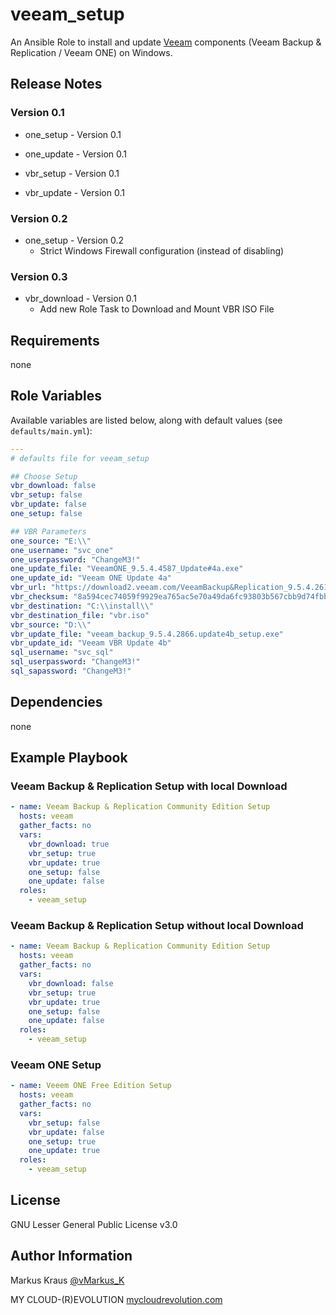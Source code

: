 # veeam_setup

An Ansible Role to install and update [Veeam](https://www.veeam.com) components (Veeam Backup & Replication / Veeam ONE) on Windows.

## Release Notes

### Version 0.1

- one_setup - Version 0.1

- one_update - Version 0.1

- vbr_setup - Version 0.1

- vbr_update - Version 0.1

### Version 0.2
- one_setup - Version 0.2
  - Strict Windows Firewall configuration (instead of disabling)

### Version 0.3
- vbr_download - Version 0.1
  - Add new Role Task to Download and Mount VBR ISO File

## Requirements

none

## Role Variables

Available variables are listed below, along with default values (see `defaults/main.yml`):

```yaml
---
# defaults file for veeam_setup

## Choose Setup
vbr_download: false
vbr_setup: false
vbr_update: false
one_setup: false

## VBR Parameters
one_source: "E:\\"
one_username: "svc_one"
one_userpassword: "ChangeM3!"
one_update_file: "VeeamONE_9.5.4.4587_Update#4a.exe"
one_update_id: "Veeam ONE Update 4a"
vbr_url: "https://download2.veeam.com/VeeamBackup&Replication_9.5.4.2615.Update4.iso"
vbr_checksum: "8a594cec74059f9929ea765ac5e70a49da6fc93803b567cbb9d74fbb1a49a6cc"
vbr_destination: "C:\\install\\"
vbr_destination_file: "vbr.iso"
vbr_source: "D:\\"
vbr_update_file: "veeam_backup_9.5.4.2866.update4b_setup.exe"
vbr_update_id: "Veeam VBR Update 4b"
sql_username: "svc_sql"
sql_userpassword: "ChangeM3!"
sql_sapassword: "ChangeM3!"
```

## Dependencies

none

## Example Playbook

### Veeam Backup & Replication Setup with local Download

```yaml
- name: Veeam Backup & Replication Community Edition Setup
  hosts: veeam
  gather_facts: no
  vars:
    vbr_download: true
    vbr_setup: true
    vbr_update: true
    one_setup: false
    one_update: false
  roles:
    - veeam_setup
```

### Veeam Backup & Replication Setup without local Download

```yaml
- name: Veeam Backup & Replication Community Edition Setup
  hosts: veeam
  gather_facts: no
  vars:
    vbr_download: false
    vbr_setup: true
    vbr_update: true
    one_setup: false
    one_update: false
  roles:
    - veeam_setup
```

### Veeam ONE Setup

```yaml
- name: Veeem ONE Free Edition Setup
  hosts: veeam
  gather_facts: no
  vars:
    vbr_setup: false
    vbr_update: false
    one_setup: true
    one_update: true
  roles:
    - veeam_setup
```

## License

GNU Lesser General Public License v3.0

## Author Information

Markus Kraus [@vMarkus_K](https://twitter.com/vMarkus_K)

MY CLOUD-(R)EVOLUTION [mycloudrevolution.com](http://mycloudrevolution.com/)
